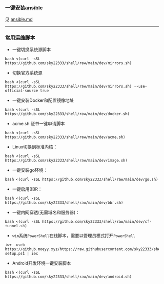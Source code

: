 ### 一键安装ansible

见 [ansible.md](./ansible.md)

---

### 常用运维脚本

- 一键切换系统源脚本
```
bash <(curl -sSL https://github.com/sky22333/shell/raw/main/dev/mirrors.sh)
```
- 切换官方系统源
```
bash <(curl -sSL https://github.com/sky22333/shell/raw/main/dev/mirrors.sh) --use-official-source true
```

- 一键安装Docker和配置镜像地址
```
bash <(curl -sSL https://github.com/sky22333/shell/raw/main/dev/docker.sh)
```


- acme.sh 证书一键申请脚本

```
bash <(curl -sSL https://github.com/sky22333/shell/raw/main/dev/acme.sh)
```


- Linux切换到标准内核：
```
bash <(curl -sSL https://github.com/sky22333/shell/raw/main/dev/image.sh)
```

- 一键安装go环境：
```
bash <(curl -sSL https://github.com/sky22333/shell/raw/main/dev/go.sh)
```


- 一键启用BBR：
```
bash <(curl -sSL https://github.com/sky22333/shell/raw/main/dev/bbr.sh)
```

- 一键内网穿透(无需域名和服务器)：
```
bash <(curl -sSL https://github.com/sky22333/shell/raw/main/dev/cf-tunnel.sh)
```

- `win`系统`PowerShell`在线脚本，需要以管理员模式打开`PowerShell`
```
iwr -useb https://github.moeyy.xyz/https://raw.githubusercontent.com/sky22333/shell/main/dev/cf-setup.ps1 | iex
```


- Android开发环境一键安装脚本
```
bash <(curl -sSL https://github.com/sky22333/shell/raw/main/dev/android.sh)
```
